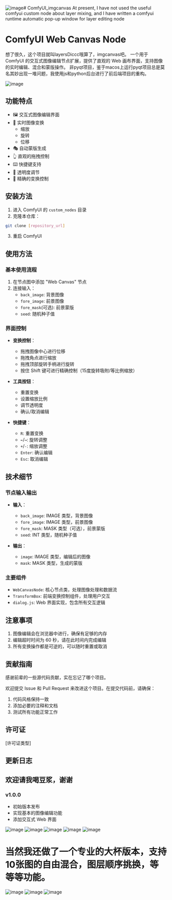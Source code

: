 ![image](https://github.com/user-attachments/assets/34db0c90-8beb-4daf-8130-45268f3ca2d1)# ComfyUI_imgcanvas
At present, I have not used the useful comfyui custom node about layer mixing, and I have written a comfyui runtime automatic pop-up window for layer editing node
# ComfyUI Web Canvas Node


想了很久，这个项目就叫layersDiccc哦算了，imgcanvas吧。
一个用于 ComfyUI 的交互式图像编辑节点扩展，提供了直观的 Web 画布界面，支持图像的实时编辑、混合和蒙版操作。
非pyqt项目，鉴于macos上运行pyqt项目总是莫名其妙出现一堆问题，我使用js和python后台进行了前后端项目的重构。

![image](https://github.com/user-attachments/assets/d29309f4-815c-4ac7-9faa-9b11bac019c9)

## 功能特点

- 🖼️ 交互式图像编辑界面
- 🔄 实时图像变换
  - 缩放
  - 旋转
  - 位移
- 🎭 自动蒙版生成
- 👆 直观的拖拽控制
- ⌨️ 快捷键支持
- 🎨 透明度调节
- 📏 精确的变换控制

## 安装方法

1. 进入 ComfyUI 的 `custom_nodes` 目录
2. 克隆本仓库：
```bash
git clone [repository_url] 
```
3. 重启 ComfyUI

## 使用方法

### 基本使用流程

1. 在节点图中添加 "Web Canvas" 节点
2. 连接输入：
   - `back_image`: 背景图像
   - `fore_image`: 前景图像
   - `fore_mask`(可选): 前景蒙版
   - `seed`: 随机种子值

### 界面控制

- **变换控制**：
  - 拖拽图像中心进行位移
  - 拖拽角点进行缩放
  - 拖拽顶部旋转手柄进行旋转
  - 按住 Shift 键可进行精确控制（15度旋转吸附/等比例缩放）

- **工具按钮**：
  - 重置变换
  - 设置缩放比例
  - 调节透明度
  - 确认/取消编辑

- **快捷键**：
  - `R`: 重置变换
  - `←`/`→`: 旋转调整
  - `+`/`-`: 缩放调整
  - `Enter`: 确认编辑
  - `Esc`: 取消编辑

## 技术细节

### 节点输入输出

- **输入**：
  - `back_image`: IMAGE 类型，背景图像
  - `fore_image`: IMAGE 类型，前景图像
  - `fore_mask`: MASK 类型（可选），前景蒙版
  - `seed`: INT 类型，随机种子值

- **输出**：
  - `image`: IMAGE 类型，编辑后的图像
  - `mask`: MASK 类型，生成的蒙版

### 主要组件

- `WebCanvasNode`: 核心节点类，处理图像处理和数据流
- `TransformBox`: 前端变换控制组件，处理用户交互
- `dialog.js`: Web 界面实现，包含所有交互逻辑

## 注意事项

1. 图像编辑会在浏览器中进行，确保有足够的内存
2. 编辑超时时间为 60 秒，请在此时间内完成编辑
3. 所有变换操作都是可逆的，可以随时重置或取消

## 贡献指南
感谢前辈的一些源代码贡献，实在忘记了哪个项目。

欢迎提交 Issue 和 Pull Request 来改进这个项目。在提交代码前，请确保：

1. 代码风格保持一致
2. 添加必要的注释和文档
3. 测试所有功能正常工作

## 许可证

[许可证类型]

## 更新日志

## 欢迎请我喝豆浆，谢谢

### v1.0.0
- 初始版本发布
- 实现基本的图像编辑功能
- 添加交互式 Web 界面

![image](https://github.com/user-attachments/assets/eae6441b-b7c3-431a-94ab-7d1d70a80c40)
![image](https://github.com/user-attachments/assets/8e844aaf-4129-4dfd-a0b6-3362cb335a6b)
![image](https://github.com/user-attachments/assets/3e0d40ba-65ff-4fae-9c3d-c27099a23107)
![image](https://github.com/user-attachments/assets/7a155747-be10-4017-8da9-4e13af923dc5)
![image](https://github.com/user-attachments/assets/46724ae2-9866-4326-a25e-9a44e78282c0)



# 当然我还做了一个专业的大杯版本，支持10张图的自由混合，图层顺序挑换，等等等功能。
![image](https://github.com/user-attachments/assets/db851ad3-cea2-4b53-aadc-d1b61501647b)
![image](https://github.com/user-attachments/assets/70769a18-9f1b-4ccd-9e36-12f3c96b77b0)
![image](https://github.com/user-attachments/assets/32f4f6a8-06bd-4c6a-85f8-0e72f17db764)

